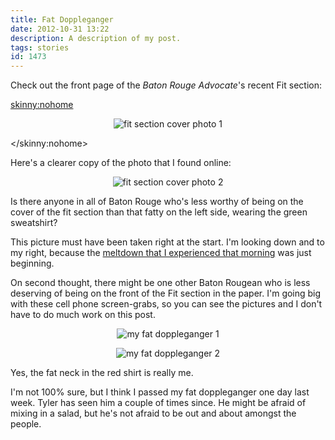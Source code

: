 ```yaml
---
title: Fat Doppleganger
date: 2012-10-31 13:22
description: A description of my post.
tags: stories
id: 1473
---
```

Check out the front page of the <i>Baton Rouge Advocate</i>'s recent Fit section:

<skinny:nohome><p style="margin-left:auto; margin-right: auto; text-align: center;"><img alt="fit section cover photo 1" src="/img/fitsection1.jpg"/></p></skinny:nohome>

Here's a clearer copy of the photo that I found online:

<p style="margin-left: auto; margin-right: auto; text-align: center;"><img alt="fit section cover photo 2" src="/img/fitsection2.jpg"/></p>

Is there anyone in all of Baton Rouge who's less worthy of being on the cover of the fit section than that fatty on the left side, wearing the green sweatshirt?

This picture must have been taken right at the start.  I'm looking down and to my right, because the <a href="http://theskinnyonbenny.com/blog2/archives/1175">meltdown that I experienced that morning</a> was just beginning.

On second thought, there might be one other Baton Rougean who is less deserving of being on the front of the Fit section in the paper.  I'm going big with these cell phone screen-grabs, so you can see the pictures and I don't have to do much work on this post.

<p style="margin-left: auto; margin-right: auto; text-align: center;"><img alt="my fat doppleganger 1" src="/img/fatdg1.jpg"/></p>

<p style="margin-left: auto; margin-right: auto; text-align: center;"><img alt="my fat doppleganger 2" src="/img/fatdg2.jpg"/></p>

Yes, the fat neck in the red shirt is really me.

I'm not 100% sure, but I think I passed my fat doppleganger one day last week.  Tyler has seen him a couple of times since.  He might be afraid of mixing in a salad, but he's not afraid to be out and about amongst the people.
